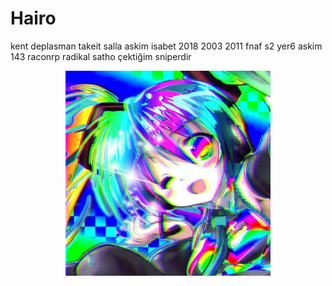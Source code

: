 # Hairo
kent deplasman takeit salla askim isabet 2018 2003 2011 fnaf s2 yer6 askim 143 raconrp radikal satho çektiğim sniperdir
<p align="center"> 
  <kbd>
<img src="https://raw.githubusercontent.com/hairo2018/url-sniper/main/1e480768718e3cd173ea672e6b58e614.jpg" width="328"></img>
  </kbd>
</p>
